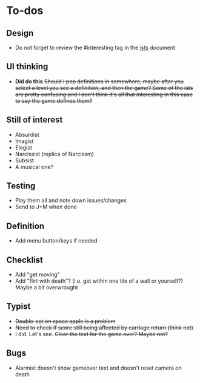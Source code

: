 # To-dos

## Design

- Do not forget to review the #interesting tag in the [ists](./ists.md) document

## UI thinking

- **Did do this** ~~Should I pop definitions in somewhere, maybe after you select a level you see a definition, and then the game? Some of the ists are pretty confusing and I don't think it's all that interesting in this case to say the game defines them?~~

## Still of interest

- Absurdist
- Imagist
- Elegist
- Narcissist (replica of Narcissm)
- Subsist
- A musical one?

## Testing

- Play them all and note down issues/changes
- Send to J+M when done

## Definition

- Add menu button/keys if needed

## Checklist

- Add "get moving"
- Add "flirt with death"? (i.e. get within one tile of a wall or yourself?) Maybe a bit overwrought

## Typist

- ~~Double-eat on space apple is a problem~~
- ~~Need to check if score still being affected by carriage return (think not)~~
- I did. Let's see. ~~Clear the text for the game over? Maybe not?~~

## Bugs

- Alarmist doesn't show gameover text and doesn't reset camera on death